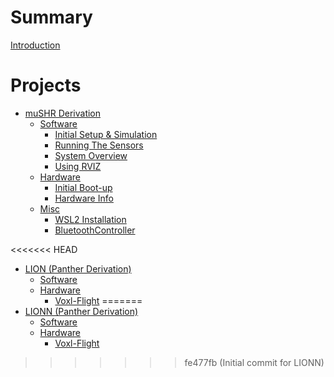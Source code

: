 # Summary

[Introduction](README.md)

# Projects

- [muSHR Derivation](mushr/README.md)
	- [Software](mushr/software/README.md)
		- [Initial Setup & Simulation](mushr/software/initial.md)
		- [Running The Sensors](mushr/software/sensors.md)
		- [System Overview](mushr/software/overview.md)
		- [Using RVIZ](mushr/software/rviz.md)
	- [Hardware](mushr/hardware/README.md)
		- [Initial Boot-up](mushr/hardware/initial.md)
		- [Hardware Info](mushr/hardware/onboardHardware.md)
	- [Misc](mushr/misc/README.md)
		- [WSL2 Installation](mushr/misc/wslInstall.md)
		- [BluetoothController](mushr/misc/bluetoothController.md)

<<<<<<< HEAD
- [LION (Panther Derivation)](lion/README.md)
	- [Software](lion/software/README.md)
	- [Hardware](lion/hardware/README.md)
		- [Voxl-Flight](lion/hardware/voxl-flight.md)
=======
- [LIONN (Panther Derivation)](lionn/README.md)
	- [Software](lionn/software/README.md)
	- [Hardware](lionn/hardware/README.md)
		- [Voxl-Flight](lionn/hardware/voxl-flight.md)
>>>>>>> fe477fb (Initial commit for LIONN)
